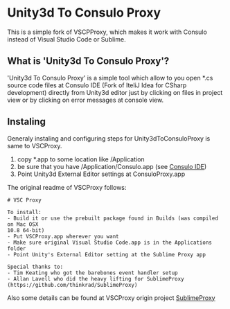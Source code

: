 Unity3d To Consulo Proxy
===========
This is a simple fork of VSCPProxy, which makes it work with Consulo instead of Visual Studio Code or Sublime. 

## What is 'Unity3d To Consulo Proxy'?

'Unity3d To Consulo Proxy' is a  simple tool which allow to you open *.cs source code files at Consulo IDE (Fork of IteliJ Idea for CSharp development) directly from Unity3d editor just by clicking on files in project view or by clicking on error messages at console view.

## Instaling

Generaly instaling and configuring steps for Unity3dToConsuloProxy is same to VSCProxy.

1. copy *.app to some location like /Application
2. be sure that you have /Application/Consulo.app (see [Consulo IDE](https://github.com/consulo/consulo))
3. Point Unity3d External Editor settings at ConsuloProxy.app

The original readme of VSCProxy follows:
```
# VSC Proxy

To install:
- Build it or use the prebuilt package found in Builds (was compiled on Mac OSX
10.8 64-bit)
- Put VSCProxy.app wherever you want
- Make sure original Visual Studio Code.app is in the Applications folder
- Point Unity's External Editor setting at the Sublime Proxy app

Special thanks to:
- Tim Keating who got the barebones event handler setup
- Allan Lavell who did the heavy lifting for SublimeProxy (https://github.com/thinkrad/SublimeProxy)
```

Also some details can be found at VSCProxy origin project [SublimeProxy](https://github.com/thinkrad/SublimeProxy)
